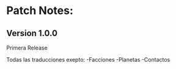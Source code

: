# Patch Notes:

## Version 1.0.0
Primera Release

Todas las traducciones exepto:
-Facciones
-Planetas
-Contactos